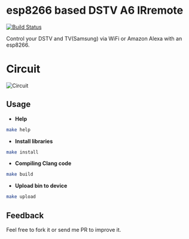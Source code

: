 # esp8266 based DSTV A6 IRremote
[![Build Status](https://travis-ci.com/mmphego/DSTV-WiFi-Remote.svg?branch=master)](https://travis-ci.com/mmphego/DSTV-WiFi-Remote)

Control your DSTV and TV(Samsung) via WiFi or Amazon Alexa with an esp8266.

# Circuit
![Circuit](https://github.com/mmphego/DSTV_A6_esp8266_IRremote/raw/master/Circuit.png)

<!---
# Control
I resorted to using [MQTT Dash](https://play.google.com/store/apps/details?id=net.routix.mqttdash&hl=en) for control purposes.

![MQTT Dash Selection](https://github.com/mmphego/DSTV_A6_esp8266_IRremote/raw/master/mqttdash2.png)

![MQTT Dash](https://github.com/mmphego/DSTV_A6_esp8266_IRremote/raw/master/mqttdash1.png)

# Future Development
Integrate to my [Node-Red Dashboard](https://nodered.org/) running on a network media server.
-->

## Usage

- **Help**

```bash
make help
```

- **Install libraries**

```bash
make install
```

- **Compiling Clang code**
```bash
make build
```

- **Upload bin to device**
```bash
make upload
```

## Feedback

Feel free to fork it or send me PR to improve it.
